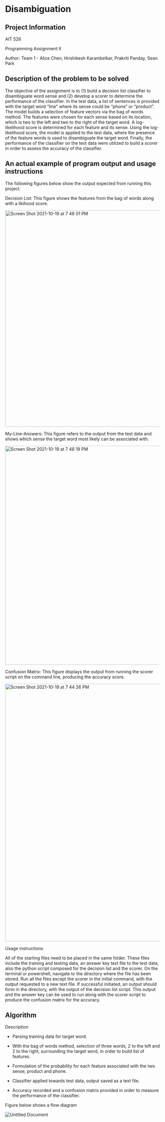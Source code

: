 # Disambiguation
## Project Information

AIT 526

Programming Assignment II

Author: Team 1 - Alice Chen, Hrishikesh Karambelkar, Prakriti Panday, Sean Park

## Description of the problem to be solved

The objective of the assignment is to (1) build a decision list classifier to disambiguate word sense and (2) develop a scorer to determine the performance of the classifier. In the test data, a list of sentences is provided with the target word “line” where its sense could be “phone” or “product”.  The model builds a selection of feature vectors via the bag of words method. The features were chosen for each sense based on its location, which is two to the left and two to the right of the target word. A log-likelihood score is determined for each feature and its sense. Using the log-likelihood score, the model is applied to the test data, where the presence of the feature words is used to disambiguate the target word. Finally, the performance of the classifier on the test data were utilized to build a scorer in order to assess the accuracy of the classifier.  


## An actual example of program output and usage instructions

The following figures below show the output expected from running this project.  

Decision List: This figure shows the features from the bag of words along with a likihood score.


<img width="703" alt="Screen Shot 2021-10-19 at 7 48 01 PM" src="https://user-images.githubusercontent.com/90986120/138005645-e789ad61-b065-4097-8478-7c74eca984f4.png">



My-Line-Answers: This figure refers to the output from the test data and shows which sense the target word most likely can be associated with.

<img width="711" alt="Screen Shot 2021-10-19 at 7 48 19 PM" src="https://user-images.githubusercontent.com/90986120/138005660-57c78361-17a8-4188-888e-8214b8f7c658.png">


Confusion Matrix: This figure displays the output from running the scorer script on the command line, producing the accuracy score.

<img width="837" alt="Screen Shot 2021-10-19 at 7 44 26 PM" src="https://user-images.githubusercontent.com/90986120/138005675-6c92b39c-cc9e-4edb-8c9d-c1c5a29126d8.png">


Usage instructions

All of the starting files need to be placed in the same folder. These files include the training and testing data, an answer key text file to the test data, also the python script composed for the decision list and the scorer. On the terminal or powershell, navigate to the directory where the file has been stored. Run all the files except the scorer in the initial command, with the output requested to a new text file. If successful initiated, an output should form in the directory, with the output of the decision list script. This output and the answer key can be used to run along with the scorer script to produce the confusion matrix for the accuracy. 

## Algorithm

Description

* Parsing training data for target word.

* With the bag of words method, selection of three words, 2 to the left and 2 to the right, surrounding the target word, in order to build list of features.

* Formulation of the probability for each feature associated with the two sense, product and phone. 

* Classifier applied towards test data, output saved as a text file. 

* Accuracy recorded and a confusion matrix provided in order to measure the performance of the classifier. 

Figure below shows a flow diagram




![Untitled Document](https://user-images.githubusercontent.com/90986120/138015263-3ab6dda6-c4e2-4616-be30-2453544b013e.png)

